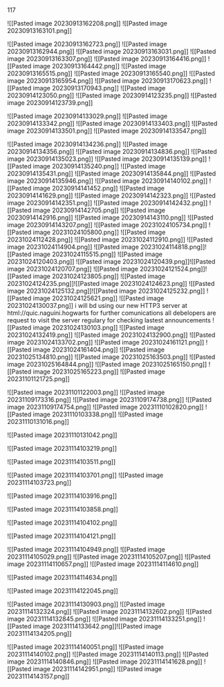 117

![[Pasted image 20230913162208.png]]
![[Pasted image 20230913163101.png]]

![[Pasted image 20230913162723.png]]
![[Pasted image 20230913162944.png]]
![[Pasted image 20230913163031.png]]
![[Pasted image 20230913163307.png]]
![[Pasted image 20230913164416.png]]
![[Pasted image 20230913164442.png]]
![[Pasted image 20230913165515.png]]
![[Pasted image 20230913165540.png]]
![[Pasted image 20230913165954.png]]
![[Pasted image 20230913170623.png]]
![[Pasted image 20230913170943.png]]
![[Pasted image 20230914123050.png]]
![[Pasted image 20230914123235.png]]
![[Pasted image 20230914123739.png]]

![[Pasted image 20230914133029.png]]
![[Pasted image 20230914133342.png]]
![[Pasted image 20230914133403.png]]
![[Pasted image 20230914133501.png]]
![[Pasted image 20230914133547.png]]

![[Pasted image 20230914134236.png]]
![[Pasted image 20230914134356.png]]
![[Pasted image 20230914134836.png]]
![[Pasted image 20230914135023.png]]
![[Pasted image 20230914135139.png]]
![[Pasted image 20230914135240.png]]
![[Pasted image 20230914135431.png]]
![[Pasted image 20230914135844.png]]
![[Pasted image 20230914135946.png]]
![[Pasted image 20230914140102.png]]
![[Pasted image 20230914141452.png]]
![[Pasted image 20230914141629.png]]
![[Pasted image 20230914142323.png]]
![[Pasted image 20230914142351.png]]
![[Pasted image 20230914142432.png]]
![[Pasted image 20230914142705.png]]
![[Pasted image 20230914142916.png]]
![[Pasted image 20230914143110.png]]
![[Pasted image 20230914143207.png]]
![[Pasted image 20231024105734.png]]
![[Pasted image 20231024105800.png]]
![[Pasted image 20231024112428.png]]
![[Pasted image 20231024112910.png]]
![[Pasted image 20231024114904.png]]
![[Pasted image 20231024114818.png]]![[Pasted image 20231024115515.png]]
![[Pasted image 20231024120403.png]]
![[Pasted image 20231024120439.png]]![[Pasted image 20231024120707.png]]
![[Pasted image 20231024121524.png]]![[Pasted image 20231024123805.png]]
![[Pasted image 20231024124235.png]]![[Pasted image 20231024124623.png]]
![[Pasted image 20231024125132.png]]![[Pasted image 20231024125232.png]]
![[Pasted image 20231024125621.png]]
![[Pasted image 20231024130037.png]]
i will bd using our new HTTP3 server at html://quic.naguini.hogwarts for further comunications
all debelopers are request to visit the server regulary for checking lastest announcements
![[Pasted image 20231024130103.png]]
![[Pasted image 20231024132419.png]]
![[Pasted image 20231024132900.png]]
![[Pasted image 20231024133702.png]]
![[Pasted image 20231024161121.png]]
![[Pasted image 20231024161404.png]]
![[Pasted image 20231025134810.png]]
![[Pasted image 20231025163503.png]]
![[Pasted image 20231025164844.png]]
![[Pasted image 20231025165150.png]]
![[Pasted image 20231025165223.png]]
![[Pasted image 20231101121725.png]]

![[Pasted image 20231101122003.png]]
![[Pasted image 20231109173316.png]]
![[Pasted image 20231109174738.png]]
![[Pasted image 20231109174754.png]]
![[Pasted image 20231110102820.png]]
![[Pasted image 20231110103338.png]]
![[Pasted image 20231110131016.png]]

![[Pasted image 20231110131042.png]]

![[Pasted image 20231114103219.png]]

![[Pasted image 20231114103511.png]]

![[Pasted image 20231114103701.png]]
![[Pasted image 20231114103723.png]]

![[Pasted image 20231114103916.png]]

![[Pasted image 20231114103858.png]]

![[Pasted image 20231114104102.png]]

![[Pasted image 20231114104121.png]]

![[Pasted image 20231114104949.png]]
![[Pasted image 20231114105029.png]]
![[Pasted image 20231114105207.png]]
![[Pasted image 20231114110657.png]]
![[Pasted image 20231114114610.png]]

![[Pasted image 20231114114634.png]]

![[Pasted image 20231114122045.png]]

![[Pasted image 20231114130903.png]]
![[Pasted image 20231114132324.png]]
![[Pasted image 20231114132602.png]]
![[Pasted image 20231114132845.png]]
![[Pasted image 20231114133251.png]]
![[Pasted image 20231114133642.png]]![[Pasted image 20231114134205.png]]

![[Pasted image 20231114140051.png]]
![[Pasted image 20231114140102.png]]
![[Pasted image 20231114140113.png]]
![[Pasted image 20231114140846.png]]
![[Pasted image 20231114141628.png]]
![[Pasted image 20231114142951.png]]
![[Pasted image 20231114143157.png]]
